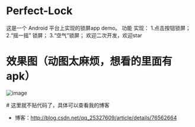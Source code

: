 # Perfect-Lock

这是一个 Android 平台上实现的锁屏app demo。
功能 实现：
  1.点击按钮锁屏；
  2.“摇一摇” 锁屏；
  3.“空气”锁屏；
欢迎二次开发，欢迎star


# 效果图（动图太麻烦，想看的里面有apk）
 ![image](https://github.com/xugongming38/Perfect-Lock/blob/master/ScreenShot/%E6%88%AA%E5%B1%8F_20170801_222517.jpg)

# 这里就不贴代码了，具体可以查看我的博客
* 博客：http://blog.csdn.net/qq_25327609/article/details/76562664

